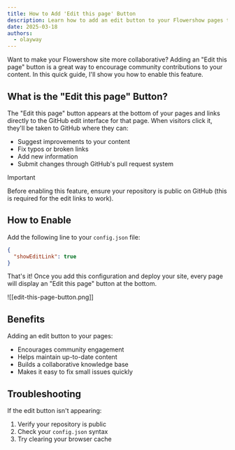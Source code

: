 ```yaml
---
title: How to Add 'Edit this page' Button
description: Learn how to add an edit button to your Flowershow pages that links directly to GitHub, allowing readers to contribute improvements to your content.
date: 2025-03-18
authors:
  - olayway
---
```


Want to make your Flowershow site more collaborative? Adding an "Edit this page" button is a great way to encourage community contributions to your content. In this quick guide, I'll show you how to enable this feature.

## What is the "Edit this page" Button?

The "Edit this page" button appears at the bottom of your pages and links directly to the GitHub edit interface for that page. When visitors click it, they'll be taken to GitHub where they can:
- Suggest improvements to your content
- Fix typos or broken links
- Add new information
- Submit changes through GitHub's pull request system

>[!important]
> Before enabling this feature, ensure your repository is public on GitHub (this is required for the edit links to work).

## How to Enable

Add the following line to your `config.json` file:

```json
{
  "showEditLink": true
}
```

That's it! Once you add this configuration and deploy your site, every page will display an "Edit this page" button at the bottom.

![[edit-this-page-button.png]]

## Benefits

Adding an edit button to your pages:
- Encourages community engagement
- Helps maintain up-to-date content
- Builds a collaborative knowledge base
- Makes it easy to fix small issues quickly

## Troubleshooting

If the edit button isn't appearing:

1. Verify your repository is public
2. Check your `config.json` syntax
3. Try clearing your browser cache
